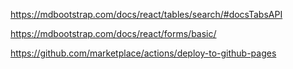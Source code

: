 https://mdbootstrap.com/docs/react/tables/search/#docsTabsAPI

https://mdbootstrap.com/docs/react/forms/basic/

https://github.com/marketplace/actions/deploy-to-github-pages
